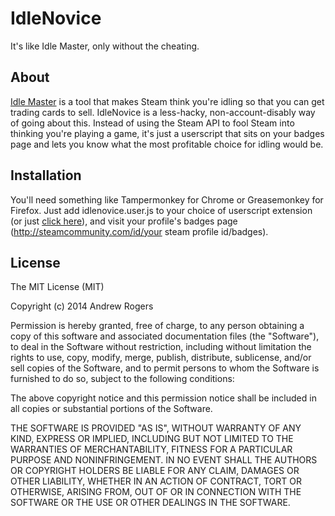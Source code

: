 # IdleNovice

It's like Idle Master, only without the cheating.

## About
[Idle Master](https://github.com/jshackles/idle_master) is a tool that makes Steam think you're idling so that you can get trading cards to sell. IdleNovice is a less-hacky, non-account-disably way of going about this. Instead of using the Steam API to fool Steam into thinking you're playing a game, it's just a userscript that sits on your badges page and lets you know what the most profitable choice for idling would be. 

## Installation
You'll need something like Tampermonkey for Chrome or Greasemonkey for Firefox. Just add idlenovice.user.js to your choice of userscript extension (or just [click here](https://github.com/cpancake/idlenovice/raw/master/idlenovice.user.js)), and visit your profile's badges page (http://steamcommunity.com/id/your steam profile id/badges).

## License
The MIT License (MIT)

Copyright (c) 2014 Andrew Rogers

Permission is hereby granted, free of charge, to any person obtaining a copy of this software and associated documentation files (the "Software"), to deal in the Software without restriction, including without limitation the rights to use, copy, modify, merge, publish, distribute, sublicense, and/or sell copies of the Software, and to permit persons to whom the Software is furnished to do so, subject to the following conditions:

The above copyright notice and this permission notice shall be included in all copies or substantial portions of the Software.

THE SOFTWARE IS PROVIDED "AS IS", WITHOUT WARRANTY OF ANY KIND, EXPRESS OR IMPLIED, INCLUDING BUT NOT LIMITED TO THE WARRANTIES OF MERCHANTABILITY, FITNESS FOR A PARTICULAR PURPOSE AND NONINFRINGEMENT. IN NO EVENT SHALL THE AUTHORS OR COPYRIGHT HOLDERS BE LIABLE FOR ANY CLAIM, DAMAGES OR OTHER LIABILITY, WHETHER IN AN ACTION OF CONTRACT, TORT OR OTHERWISE, ARISING FROM, OUT OF OR IN CONNECTION WITH THE SOFTWARE OR THE USE OR OTHER DEALINGS IN THE SOFTWARE.
